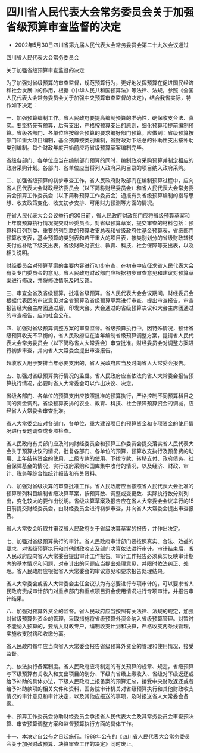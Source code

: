 # 四川省人民代表大会常务委员会关于加强省级预算审查监督的决定

- 2002年5月30日四川省第九届人民代表大会常务委员会第二十九次会议通过

<!-- INFO END -->

四川省人民代表大会常务委员会

关于加强省级预算审查监督的决定

为了加强对省级预算的审查监督，规范预算行为，更好地发挥预算在促进国民经济和社会发展中的作用，根据《中华人民共和国预算法》等法律、法规，参照《全国人民代表大会常务委员会关于加强中央预算审查监督的决定》，结合我省实际，特作如下决定：

一、加强预算编制工作。省人民政府要提高编制预算的准确性，确保收支合法、真实。要坚持先有预算，后有支出，严格按预算支出的原则，细化预算和提前编制预算。省级各部门、各单位应按综合预算的要求编好部门预算。应做到：省级预算按部门和重大项目编制，基金预算按类别编制，省财政对下级总的补助性支出按补助类别编制。每个财政年度开始前应将省级预算草案编制完毕。

省级各部门、各单位应当在编制部门预算的同时，编制政府采购预算并制定相应的政府采购计划。各部门、各单位应当将列人政府采购目录的项目纳入政府采购。

二、加强省级预算的初步审查工作。省人民政府财政部门在编制预算过程中，应向省人民代表大会财政经济委员会（以下简称财经委员会）和省人民代表大会常务委员会预算工作委员会（以下简称预算工作委员会）通报有关省级预算编制的指导思想、收支政策变化、收支初步安排、可用财力预测等方面的情况。

在省人民代表大会会议举行的30日前，省人民政府财政部门应将省级预算草案和上年度预算执行情况提交财经委员会。对省级预算草案，提交审查的材料包括：预算科目列到类、重要的列到款的预算收支总表和省级政府性基金预算表，省级部门预算收支表，基金预算的类别表和若干重大的项目表，按类别划分的省级财政转移支付或补助下级支出表，省级财政对农业、教育、科技、社会保障等支出表，以及相关说明。

财经委员会对预算草案的主要内容进行初步审查，在初审中应征求省人民代表大会有关专门委员会的意见。省人民政府财政部门应根据初步审查意见和建议对预算草案进行修改，并将修改情况及时反馈。

三、审查全省及省级预算，批准省级预算。省人民代表大会会议期间，财经委员会根据代表团的审议意见对全省预算及省级预算草案进行审查，提出审查报告。审查报告经大会主席团通过后，印发大会。大会通过的省级预算决议和大会主席团通过的审查报告，应向社会公布。

四、加强对省级预算调整方案的审查监督。省级预算执行中，因特殊情况，预计省级预算收支不平衡的，省人民政府应在当年编制省级预算调整方案，提请省人民代表大会常务委员会（以下简称省人大常委会）审查批准。财经委员会对调整方案进行初步审查，并向省人大常委会提出审查报告。

超收收入用于安排当年必要支出的，省人民政府应当及时向省人大常委会报告。

五、加强对省级预算执行情况的监督。省人民政府应当依法向省人大常委会报告预算执行情况，必要时省人大常委会可以作出决议、决定。

省级各部门、各单位的预算支出应按照批准的预算执行，严格控制不同预算科目之间的资金调剂。省级预算安排的农业、教育、科技、社会保障预算资金的调减，应经省人大常委会审查批准。

省人大常委会应对各部门、各单位、重大建设项目的预算资金和专项资金的使用情况进行专题调查或专项检查。

省人民政府有关部门应及时向财经委员会和预算工作委员会提交落实省人民代表大会关于预算决议的情况，批复各部门、各单位的预算，预算收支执行及预备费的动用、上年结转资金的使用、上级专款的使用、下拨专款、转移支付、政府债务、社会保障基金的情况，实行政府采购和国库集中收付的情况，以及经济、财政、审计、税务等综合性统计报告和有关资料。

六、加强对省级决算的审查批准工作。省人民政府应当按照省人民代表大会批准的预算所列科目编制省级决算草案，按预算数、调整或变更数、实际执行数分别列出，变化较大的要作出说明。省级决算草案及报告应在省人大常委会会议举行的15日前提交财经委员会，由财经委员会进行初步审查，并向省人大常委会提出审查报告。

省人大常委会听取并审议省人民政府关于省级决算草案的报告，并作出决定。

七、加强对省级预算执行的审计。省人民政府审计部门要按照真实、合法、效益的要求，对省级预算执行和其他财政收支及部门决算依法进行审计。审计结束后，省人民政府应向省人大常委会提出审计工作报告。审计工作报告必须真实反映审计期内的基本情况和问题，对审计出的问题应当提出处理意见，并限时依法纠正、处理。省人民政府应根据省人大常委会的审议意见和要求报告处理结果。

省人大常委会或省人大常委会主任会议认为有必要进行专项审计的，可以要求省人民政府责成审计部门对重点部门和重点项目资金使用情况进行专项审计，并报告审计结果。

八、加强对预算外资金的监督。省人民政府应当按照有关法律、法规的规定，加强对省级预算外资金的管理，采取措施将省级预算外资金纳入省级预算管理。对暂时不能纳入预算的，要纳入财政专户，编制收支计划和决算，严格收支两条线管理，实施收支脱钩和收缴分离。

省人民政府每年应当向省人大常委会报告省级预算外资金的管理和使用情况，接受监督。

九、依法执行备案制度。省人民政府应将制定的有关预算的规章、规定，省级预算与下级预算有关收入和支出项目的划分、下级向省级上缴收入、省级对下级返还或给予补助的具体办法，下级人民政府上报备案的预算汇总，接受中央财政返还或者给予补助款项的相关文件和资料，国务院审计机关对省级预算执行和其他财政收支情况的审计意见和审计决定，以及其他应报送的事项，及时报送省人大常委会备案。

十、预算工作委员会协助财经委员会承担省人民代表大会及其常务委员会审查预决算、审查预算调整方案和监督预算执行方面的具体工作。

十一、本决定自公布之日起施行。1988年公布的《四川省人民代表大会常务委员会关于加强财政预算、决算审查工作的决定》同时废止。

